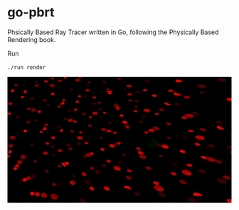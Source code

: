 # go-pbrt
Phsically Based Ray Tracer written in Go, following the Physically Based Rendering book.


Run

```
./run render
```

![Sphere Render](./image.png)
